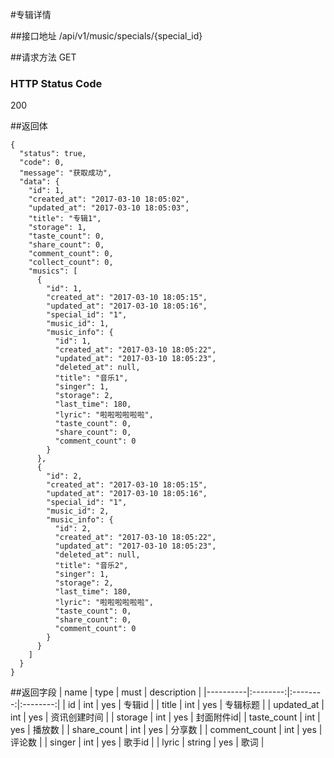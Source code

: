 #专辑详情

##接口地址
/api/v1/music/specials/{special_id}

##请求方法
GET

### HTTP Status Code

200

##返回体
```json5
{
  "status": true,
  "code": 0,
  "message": "获取成功",
  "data": {
    "id": 1,
    "created_at": "2017-03-10 18:05:02",
    "updated_at": "2017-03-10 18:05:03",
    "title": "专辑1",
    "storage": 1,
    "taste_count": 0,
    "share_count": 0,
    "comment_count": 0,
    "collect_count": 0,
    "musics": [
      {
        "id": 1,
        "created_at": "2017-03-10 18:05:15",
        "updated_at": "2017-03-10 18:05:16",
        "special_id": "1",
        "music_id": 1,
        "music_info": {
          "id": 1,
          "created_at": "2017-03-10 18:05:22",
          "updated_at": "2017-03-10 18:05:23",
          "deleted_at": null,
          "title": "音乐1",
          "singer": 1,
          "storage": 2,
          "last_time": 180,
          "lyric": "啦啦啦啦啦啦",
          "taste_count": 0,
          "share_count": 0,
          "comment_count": 0
        }
      },
      {
        "id": 2,
        "created_at": "2017-03-10 18:05:15",
        "updated_at": "2017-03-10 18:05:16",
        "special_id": "1",
        "music_id": 2,
        "music_info": {
          "id": 2,
          "created_at": "2017-03-10 18:05:22",
          "updated_at": "2017-03-10 18:05:23",
          "deleted_at": null,
          "title": "音乐2",
          "singer": 1,
          "storage": 2,
          "last_time": 180,
          "lyric": "啦啦啦啦啦啦",
          "taste_count": 0,
          "share_count": 0,
          "comment_count": 0
        }
      }
    ]
  }
}
```
##返回字段
| name     | type     | must     | description |
|----------|:--------:|:--------:|:--------:|
| id       | int      | yes      | 专辑id  |
| title    | int      | yes      | 专辑标题 |
| updated_at | int    | yes      | 资讯创建时间 |
| storage  | int      | yes      | 封面附件id|
| taste_count | int   | yes      | 播放数 |
| share_count | int   | yes      | 分享数 | 
| comment_count | int | yes      | 评论数 |
| singer   | int      | yes      | 歌手id |
| lyric    | string   | yes      | 歌词   |     